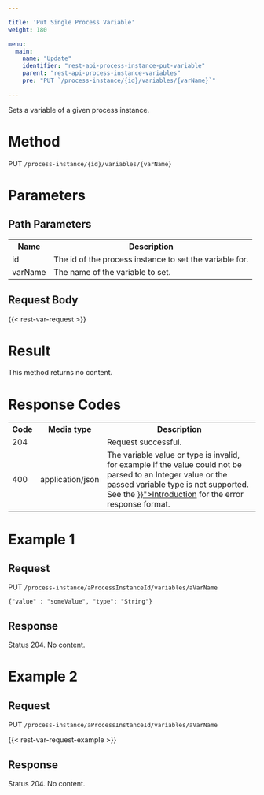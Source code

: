 ```yaml
---

title: 'Put Single Process Variable'
weight: 180

menu:
  main:
    name: "Update"
    identifier: "rest-api-process-instance-put-variable"
    parent: "rest-api-process-instance-variables"
    pre: "PUT `/process-instance/{id}/variables/{varName}`"

---
```



Sets a variable of a given process instance.


# Method

PUT `/process-instance/{id}/variables/{varName}`


# Parameters
  
## Path Parameters

<table class="table table-striped">
  <tr>
    <th>Name</th>
    <th>Description</th>
  </tr>
  <tr>
    <td>id</td>
    <td>The id of the process instance to set the variable for.</td>
  </tr>
  <tr>
    <td>varName</td>
    <td>The name of the variable to set.</td>
  </tr>
</table>

## Request Body

{{< rest-var-request >}}


# Result

This method returns no content.

  
# Response Codes

<table class="table table-striped">
  <tr>
    <th>Code</th>
    <th>Media type</th>
    <th>Description</th>
  </tr>
  <tr>
    <td>204</td>
    <td></td>
    <td>Request successful.</td>
  </tr>
  <tr>
    <td>400</td>
    <td>application/json</td>
    <td>The variable value or type is invalid, for example if the value could not be parsed to an Integer value or the passed variable type is not supported. See the <a href="{{< relref "reference/rest/overview/index.md#error-handling" >}}">Introduction</a> for the error response format.</td>
  </tr>    
</table>


# Example 1

## Request

PUT `/process-instance/aProcessInstanceId/variables/aVarName`
  
    {"value" : "someValue", "type": "String"}
     
## Response
    
Status 204. No content.


# Example 2

## Request

PUT `/process-instance/aProcessInstanceId/variables/aVarName`
  
{{< rest-var-request-example >}}
     
## Response
    
Status 204. No content.